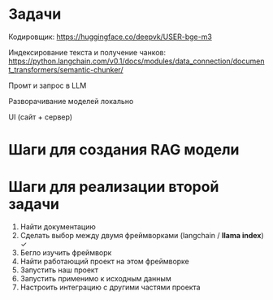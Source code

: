 # Задачи

Кодировщик: https://huggingface.co/deepvk/USER-bge-m3

Индексирование текста и получение чанков: https://python.langchain.com/v0.1/docs/modules/data_connection/document_transformers/semantic-chunker/

Промт и запрос в LLM

Разворачивание моделей локально

UI (сайт + сервер)

# Шаги для создания RAG модели

# Шаги для реализации второй задачи

1. Найти документацию
2. Сделать выбор между двумя фреймворками (langchain / **llama index**) ✓
3. Бегло изучить фреймворк
4. Найти работающий проект на этом фреймворке
5. Запустить наш проект
6. Запустить применимо к исходным данным
7. Настроить интеграцию с другими частями проекта
